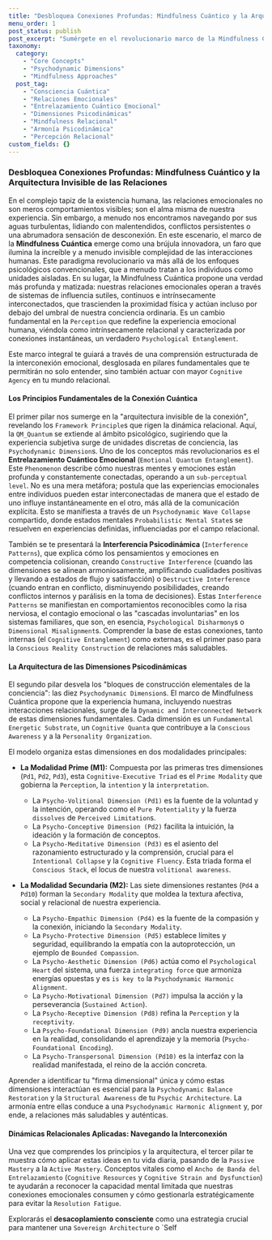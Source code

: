 ```yaml
---
title: "Desbloquea Conexiones Profundas: Mindfulness Cuántico y la Arquitectura Invisible de las Relaciones"
menu_order: 1
post_status: publish
post_excerpt: "Sumérgete en el revolucionario marco de la Mindfulness Cuántica para comprender la intrincada red de nuestras relaciones emocionales. Este paradigma innovador fusiona principios de la psicología y la física cuántica para revelar cómo nuestras mentes y emociones están profundamente interconectadas, ofreciendo herramientas prácticas para transformar los malentendidos en armonía y cultivar vínculos más profundos y satisfactorios."
taxonomy:
  category:
    - "Core Concepts"
    - "Psychodynamic Dimensions"
    - "Mindfulness Approaches"
  post_tag:
    - "Consciencia Cuántica"
    - "Relaciones Emocionales"
    - "Entrelazamiento Cuántico Emocional"
    - "Dimensiones Psicodinámicas"
    - "Mindfulness Relacional"
    - "Armonía Psicodinámica"
    - "Percepción Relacional"
custom_fields: {}
---
```


### Desbloquea Conexiones Profundas: Mindfulness Cuántico y la Arquitectura Invisible de las Relaciones

En el complejo tapiz de la existencia humana, las relaciones emocionales no son meros comportamientos visibles; son el alma misma de nuestra experiencia. Sin embargo, a menudo nos encontramos navegando por sus aguas turbulentas, lidiando con malentendidos, conflictos persistentes o una abrumadora sensación de desconexión. En este escenario, el marco de la **Mindfulness Cuántica** emerge como una brújula innovadora, un faro que ilumina la increíble y a menudo invisible complejidad de las interacciones humanas. Este paradigma revolucionario va más allá de los enfoques psicológicos convencionales, que a menudo tratan a los individuos como unidades aisladas. En su lugar, la Mindfulness Cuántica propone una verdad más profunda y matizada: nuestras relaciones emocionales operan a través de sistemas de influencia sutiles, continuos e intrínsecamente interconectados, que trascienden la proximidad física y actúan incluso por debajo del umbral de nuestra conciencia ordinaria. Es un cambio fundamental en la `Perception` que redefine la experiencia emocional humana, viéndola como intrínsecamente relacional y caracterizada por conexiones instantáneas, un verdadero `Psychological Entanglement`.

Este marco integral te guiará a través de una comprensión estructurada de la interconexión emocional, desglosada en pilares fundamentales que te permitirán no solo entender, sino también actuar con mayor `Cognitive Agency` en tu mundo relacional.

#### Los Principios Fundamentales de la Conexión Cuántica

El primer pilar nos sumerge en la "arquitectura invisible de la conexión", revelando los `Framework Principle`s que rigen la dinámica relacional. Aquí, la `QM_Quantum` se extiende al ámbito psicológico, sugiriendo que la experiencia subjetiva surge de unidades discretas de conciencia, las `Psychodynamic Dimension`s. Uno de los conceptos más revolucionarios es el **Entrelazamiento Cuántico Emocional** (`Emotional Quantum Entanglement`). Este `Phenomenon` describe cómo nuestras mentes y emociones están profunda y constantemente conectadas, operando a un `sub-perceptual level`. No es una mera metáfora; postula que las experiencias emocionales entre individuos pueden estar interconectadas de manera que el estado de uno influye instantáneamente en el otro, más allá de la comunicación explícita. Esto se manifiesta a través de un `Psychodynamic Wave Collapse` compartido, donde estados mentales `Probabilistic Mental State`s se resuelven en experiencias definidas, influenciadas por el campo relacional.

También se te presentará la **Interferencia Psicodinámica** (`Interference Patterns`), que explica cómo los pensamientos y emociones en competencia colisionan, creando `Constructive Interference` (cuando las dimensiones se alinean armoniosamente, amplificando cualidades positivas y llevando a estados de flujo y satisfacción) o `Destructive Interference` (cuando entran en conflicto, disminuyendo posibilidades, creando conflictos internos y parálisis en la toma de decisiones). Estas `Interference Patterns` se manifiestan en comportamientos reconocibles como la risa nerviosa, el contagio emocional o las "cascadas involuntarias" en los sistemas familiares, que son, en esencia, `Psychological Disharmony`s o `Dimensional Misalignment`s. Comprender la base de estas conexiones, tanto internas (el `Cognitive Entanglement`) como externas, es el primer paso para la `Conscious Reality Construction` de relaciones más saludables.

#### La Arquitectura de las Dimensiones Psicodinámicas

El segundo pilar desvela los "bloques de construcción elementales de la conciencia": las diez `Psychodynamic Dimension`s. El marco de Mindfulness Cuántica propone que la experiencia humana, incluyendo nuestras interacciones relacionales, surge de la `Dynamic and Interconnected Network` de estas dimensiones fundamentales. Cada dimensión es un `Fundamental Energetic Substrate`, un `Cognitive Quanta` que contribuye a la `Conscious Awareness` y a la `Personality Organization`.

El modelo organiza estas dimensiones en dos modalidades principales:
*   **La Modalidad Prime (M1):** Compuesta por las primeras tres dimensiones (`Pd1`, `Pd2`, `Pd3`), esta `Cognitive-Executive Triad` es el `Prime Modality` que gobierna la `Perception`, la `intention` y la `interpretation`.
    *   La `Psycho-Volitional Dimension (Pd1)` es la fuente de la voluntad y la intención, operando como el `Pure Potentiality` y la fuerza `dissolves` de `Perceived Limitation`s.
    *   La `Psycho-Conceptive Dimension (Pd2)` facilita la intuición, la ideación y la formación de conceptos.
    *   La `Psycho-Meditative Dimension (Pd3)` es el asiento del razonamiento estructurado y la comprensión, crucial para el `Intentional Collapse` y la `Cognitive Fluency`.
    Esta triada forma el `Conscious Stack`, el locus de nuestra `volitional awareness`.

*   **La Modalidad Secundaria (M2):** Las siete dimensiones restantes (`Pd4` a `Pd10`) forman la `Secondary Modality` que moldea la textura afectiva, social y relacional de nuestra experiencia.
    *   La `Psycho-Empathic Dimension (Pd4)` es la fuente de la compasión y la conexión, iniciando la `Secondary Modality`.
    *   La `Psycho-Protective Dimension (Pd5)` establece límites y seguridad, equilibrando la empatía con la autoprotección, un ejemplo de `Bounded Compassion`.
    *   La `Psycho-Aesthetic Dimension (Pd6)` actúa como el `Psychological Heart` del sistema, una fuerza `integrating force` que armoniza energías opuestas y es `is key to` la `Psychodynamic Harmonic Alignment`.
    *   La `Psycho-Motivational Dimension (Pd7)` impulsa la acción y la perseverancia (`Sustained Action`).
    *   La `Psycho-Receptive Dimension (Pd8)` refina la `Perception` y la `receptivity`.
    *   La `Psycho-Foundational Dimension (Pd9)` ancla nuestra experiencia en la realidad, consolidando el aprendizaje y la memoria (`Psycho-Foundational Encoding`).
    *   La `Psycho-Transpersonal Dimension (Pd10)` es la interfaz con la realidad manifestada, el reino de la acción concreta.

Aprender a identificar tu "firma dimensional" única y cómo estas dimensiones interactúan es esencial para la `Psychodynamic Balance Restoration` y la `Structural Awareness` de tu `Psychic Architecture`. La armonía entre ellas conduce a una `Psychodynamic Harmonic Alignment` y, por ende, a relaciones más saludables y auténticas.

#### Dinámicas Relacionales Aplicadas: Navegando la Interconexión

Una vez que comprendes los principios y la arquitectura, el tercer pilar te muestra cómo aplicar estas ideas en tu vida diaria, pasando de la `Passive Mastery` a la `Active Mastery`. Conceptos vitales como el `Ancho de Banda del Entrelazamiento` (`Cognitive Resources` y `Cognitive Strain and Dysfunction`) te ayudarán a reconocer la capacidad mental limitada que nuestras conexiones emocionales consumen y cómo gestionarla estratégicamente para evitar la `Resolution Fatigue`.

Explorarás el **desacoplamiento consciente** como una estrategia crucial para mantener una `Sovereign Architecture` o `Self